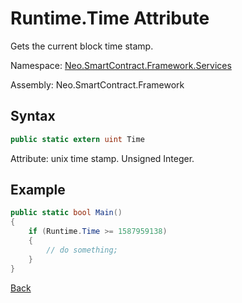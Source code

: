 # Runtime.Time Attribute

Gets the current block time stamp.

Namespace: [Neo.SmartContract.Framework.Services](../../services.md)

Assembly: Neo.SmartContract.Framework

## Syntax

```cs
public static extern uint Time
```

Attribute: unix time stamp. Unsigned Integer.

## Example

```cs
public static bool Main()
{
    if (Runtime.Time >= 1587959138)
    {
        // do something;
    }
}
```



[Back](../Runtime.md)
